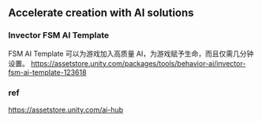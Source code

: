 ## Accelerate creation with AI solutions


### Invector FSM AI Template
FSM AI Template 可以为游戏加入高质量 AI，为游戏赋予生命，而且仅需几分钟设置。
https://assetstore.unity.com/packages/tools/behavior-ai/invector-fsm-ai-template-123618

### ref 

https://assetstore.unity.com/ai-hub
